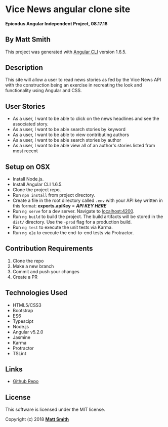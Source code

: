# Vice News angular clone site

#### Epicodus Angular Independent Project, 08.17.18

## By Matt Smith

This project was generated with [Angular CLI](https://github.com/angular/angular-cli) version 1.6.5.

## Description

This site will allow a user to read news stories as fed by the Vice News API with the construction being an exercise in recreating the look and functionality using Angular and CSS.

## User Stories

* As a user, I want to be able to click on the news headlines and see the associated story.
* As a user, I want to be able search stories by keyword
* As a user, I want to be able to view contributing authors
* As a user, I want to be able search stories by author
* As a user, I want to be able view all of an author's stories listed from most recent


## Setup on OSX

* Install Node.js.
* Install Angular CLI 1.6.5.
* Clone the project repo.
* Run `npm install` from project directory.
* Create a file in the root directory called `.env` with your API key written in this format: **exports.apiKey** = **_API KEY HERE_**
* Run `ng serve` for a dev server. Navigate to [localhost:4200](http://localhost:4200/).
* Run `ng build` to build the project. The build artifacts will be stored in the `dist/` directory. Use the `-prod` flag for a production build.
* Run `ng test` to execute the unit tests via Karma.
* Run `ng e2e` to execute the end-to-end tests via Protractor.

## Contribution Requirements

1. Clone the repo
1. Make a new branch
1. Commit and push your changes
1. Create a PR

## Technologies Used

* HTML5/CSS3
* Bootstrap
* ES6
* Typescipt
* Node.js
* Angular v5.2.0
* Jasmine
* Karma
* Protractor
* TSLint

## Links

* [Github Repo](https://github.com/MattSmithereens/vice-clone)

## License

This software is licensed under the MIT license.

Copyright (c) 2018 **[Matt Smith](mailto:mattsmithereens@gmail.com)**
